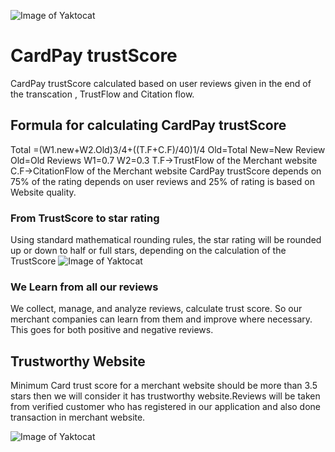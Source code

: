![Image of Yaktocat](https://www.switchitupdesigns.com/wp-content/uploads/2013/02/trust-website11.jpg)
# CardPay trustScore
CardPay trustScore calculated based on user reviews given in the end of the transcation , TrustFlow and Citation flow.

## Formula for calculating CardPay trustScore
Total =(W1.new+W2.Old)3/4+((T.F+C.F)/40)1/4
Old=Total
New=New Review
Old=Old Reviews
W1=0.7
W2=0.3
T.F->TrustFlow of the Merchant website
C.F->CitationFlow of the Merchant website
CardPay trustScore depends on 75% of the rating depends on user reviews and 25% of rating is based on Website quality.


### From TrustScore to star rating
Using standard mathematical rounding rules, the star rating will be rounded up or down to half or full stars, depending on the calculation of the TrustScore
![Image of Yaktocat](https://images-static.trustpilot.com/supportcenter/TrustScore%20explained.jpg)



### We Learn from all our reviews

We collect, manage, and analyze reviews, calculate trust score. So our merchant companies can learn from them and improve where necessary. This goes for both positive and negative reviews.

## Trustworthy Website

Minimum Card trust score for a merchant website should be more than 3.5 stars then we will consider it has trustworthy website.Reviews will be taken from verified customer who has registered in our application and also done transaction in merchant website.

![Image of Yaktocat](https://rankfrog.com/wp-content/uploads/2017/09/trustworthy-websites.jpg)
